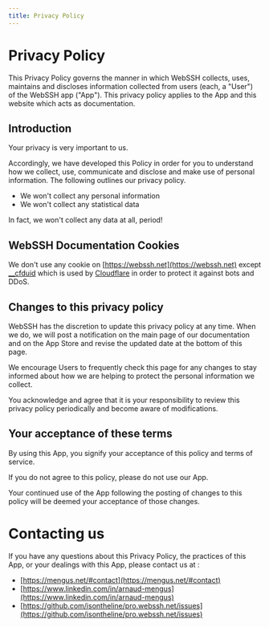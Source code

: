 ```yaml
---
title: Privacy Policy
---
```


# Privacy Policy
This Privacy Policy governs the manner in which WebSSH collects, uses, maintains and discloses information collected from users (each, a "User") of the WebSSH app ("App"). This privacy policy applies to the App and this website which acts as documentation.

## Introduction 
Your privacy is very important to us. 

Accordingly, we have developed this Policy in order for you to understand how we collect, use, communicate and disclose and make use of personal information. The following outlines our privacy policy. 

* We won't collect any personal information
* We won't collect any statistical data

In fact, we won't collect any data at all, period!

## WebSSH Documentation Cookies
We don't use any cookie on [https://webssh.net](https://webssh.net) except [__cfduid](https://support.cloudflare.com/hc/en-us/articles/200170156-Understanding-the-Cloudflare-Cookies) which is used by [Cloudflare](https://www.cloudflare.com) in order to protect it against bots and DDoS.

## Changes to this privacy policy
WebSSH has the discretion to update this privacy policy at any time. When we do, we will post a notification on the main page of our documentation and on the App Store and revise the updated date at the bottom of this page. 

We encourage Users to frequently check this page for any changes to stay informed about how we are helping to protect the personal information we collect. 

You acknowledge and agree that it is your responsibility to review this privacy policy periodically and become aware of modifications.

## Your acceptance of these terms
By using this App, you signify your acceptance of this policy and terms of service. 

If you do not agree to this policy, please do not use our App. 

Your continued use of the App following the posting of changes to this policy will be deemed your acceptance of those changes.

# Contacting us
If you have any questions about this Privacy Policy, the practices of this App, or your dealings with this App, please contact us at :

* [https://mengus.net/#contact](https://mengus.net/#contact)
* [https://www.linkedin.com/in/arnaud-mengus](https://www.linkedin.com/in/arnaud-mengus)
* [https://github.com/isontheline/pro.webssh.net/issues](https://github.com/isontheline/pro.webssh.net/issues)